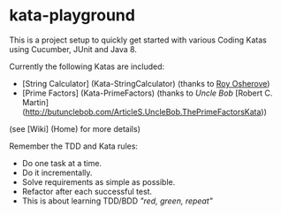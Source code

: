 # kata-playground
This is a project setup to quickly get started with various Coding Katas using Cucumber, JUnit and Java 8.

Currently the following Katas are included:
* [String Calculator] (Kata-StringCalculator) (thanks to [Roy Osherove](http://osherove.com/tdd-kata-1/))
* [Prime Factors] (Kata-PrimeFactors) (thanks to _Uncle Bob_ [Robert C. Martin] (http://butunclebob.com/ArticleS.UncleBob.ThePrimeFactorsKata))

(see [Wiki] (Home) for more details)

Remember the TDD and Kata rules:
- Do one task at a time. 
- Do it incrementally. 
- Solve requirements as simple as possible.
- Refactor after each successful test.
- This is about learning TDD/BDD *"red, green, repeat"*

